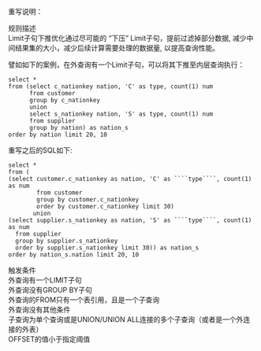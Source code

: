 重写说明：

规则描述  
Limit子句下推优化通过尽可能的 “下压” Limit子句，提前过滤掉部分数据, 减少中间结果集的大小，减少后续计算需要处理的数据量, 以提高查询性能。

譬如如下的案例，在外查询有一个Limit子句，可以将其下推至内层查询执行：
```
select *
from (select c_nationkey nation, 'C' as type, count(1) num
      from customer
      group by c_nationkey
      union
      select s_nationkey nation, 'S' as type, count(1) num
      from supplier
      group by nation) as nation_s
order by nation limit 20, 10
```
重写之后的SQL如下:
```
select *
from (
(select customer.c_nationkey as nation, 'C' as ````type````, count(1) as num
        from customer
        group by customer.c_nationkey
        order by customer.c_nationkey limit 30)
       union
(select supplier.s_nationkey as nation, 'S' as ````type````, count(1) as num
  from supplier
  group by supplier.s_nationkey
  order by supplier.s_nationkey limit 30)) as nation_s
order by nation_s.nation limit 20, 10
```

触发条件  
外查询有一个LIMIT子句  
外查询没有GROUP BY子句  
外查询的FROM只有一个表引用，且是一个子查询  
外查询没有其他条件  
子查询为单个查询或是UNION/UNION ALL连接的多个子查询（或者是一个外连接的外表）  
OFFSET的值小于指定阈值
